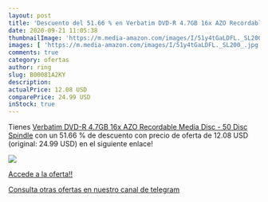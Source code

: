 ```yaml
---
layout: post
title: 'Descuento del 51.66 % en Verbatim DVD-R 4.7GB 16x AZO Recordable '
date: 2020-09-21 11:05:38
thumbnailImage: 'https://m.media-amazon.com/images/I/51y4tGaLDFL._SL200_.jpg'
images: [ 'https://m.media-amazon.com/images/I/51y4tGaLDFL._SL200_.jpg' ]
comments: true
category: ofertas
author: ring
slug: B00081A2KY
description:
actualPrice: 12.08 USD
comparePrice: 24.99 USD
inStock: true
---
```


Tienes [Verbatim DVD-R 4.7GB 16x AZO Recordable Media Disc - 50 Disc Spindle](https://www.amazon.com/dp/B00081A2KY/?tag=redken08-20) con un 51.66 % de descuento con precio de oferta de 12.08 USD (original: 24.99 USD) en el siguiente enlace!

[![](https://m.media-amazon.com/images/I/51y4tGaLDFL._SL200_.jpg)](https://www.amazon.com/dp/B00081A2KY/?tag=redken08-20)

[Accede a la oferta!!](https://www.amazon.com/dp/B00081A2KY/?tag=redken08-20)

[Consulta otras ofertas en nuestro canal de telegram](https://t.me/s/ofertas25)
